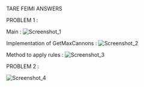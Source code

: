 TARE FEIMI ANSWERS 

PROBLEM 1 : 


Main : 
![Screenshot_1](https://user-images.githubusercontent.com/51022990/199005244-c17a4951-9397-4ff8-ace9-5086bdd1a5b3.png)

Implementation of GetMaxCannons : 
![Screenshot_2](https://user-images.githubusercontent.com/51022990/199005559-4bf0d860-7705-4dc7-8c4d-7b91c5003d98.png)

Method to apply rules : 
![Screenshot_3](https://user-images.githubusercontent.com/51022990/199005573-9e37e4b7-5547-4547-bde2-3b193020bfab.png)


PROBLEM 2 : 

![Screenshot_4](https://user-images.githubusercontent.com/51022990/199267011-6fbd5468-a161-4b38-8b15-64e36a830137.png)


